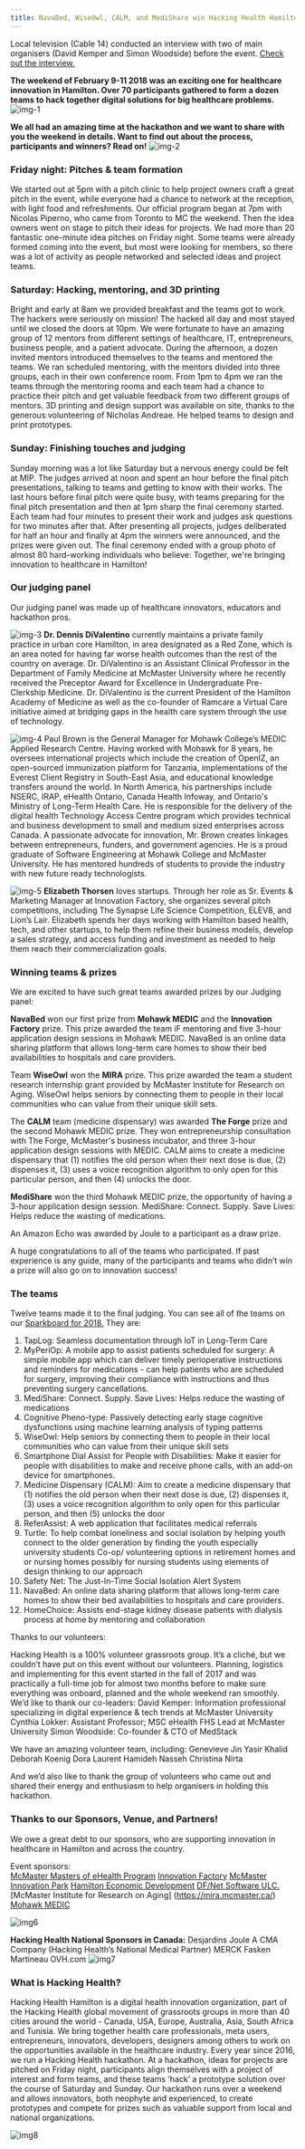 ```yaml
---
title: NavaBed, WiseOwl, CALM, and MediShare win Hacking Health Hamilton 2018
---
```



Local television (Cable 14) conducted an interview with two of main organisers (David Kemper and Simon Woodside) before the event. [Check out the interview.](https://cable14now.com/video-on-demand/video/?videoId=2702)

**The weekend of February 9-11 2018 was an exciting one for healthcare innovation in Hamilton. Over 70 participants gathered to form a dozen teams to hack together digital solutions for big healthcare problems.**
![img-1](/newsletter/img/hackathon/hackathon2018/\hackathonsummary/img-1.png "img-1")

**We all had an amazing time at the hackathon and we want to share with you the weekend in details. Want to find out about the process, participants and winners? Read on!**
![img-2](/newsletter/img/hackathon/hackathon2018/\hackathonsummary/img-2.png "img-2")

### Friday night: Pitches & team formation
We started out at 5pm with a pitch clinic to help project owners craft a great pitch in the event, while everyone had a chance to network at the reception, with light food and refreshments. Our official program began at 7pm with Nicolas Piperno, who came from Toronto to MC the weekend. 
Then the idea owners went on stage to pitch their ideas for projects. We had more than 20 fantastic one-minute idea pitches on Friday night. Some teams were already formed coming into the event, but most were looking for members, so there was a lot of activity as people networked and selected ideas and project teams. 


### Saturday: Hacking, mentoring, and 3D printing
Bright and early at 8am we provided breakfast and the teams got to work. The hackers were seriously on mission! The hacked all day and most stayed until we closed the doors at 10pm.
We were fortunate to have an amazing group of 12 mentors from different settings of healthcare, IT, entrepreneurs, business people, and a patient advocate. During the afternoon, a dozen invited mentors introduced themselves to the teams and mentored the teams. We ran scheduled mentoring, with the mentors divided into three groups, each in their own conference room. From 1pm to 4pm we ran the teams through the mentoring rooms and each team had a chance to practice their pitch and get valuable feedback from two different groups of mentors.
3D printing and design support was available on site, thanks to the generous volunteering of Nicholas Andreae. He helped teams to design and print prototypes.

### Sunday: Finishing touches and judging

Sunday morning was a lot like Saturday but a nervous energy could be felt at MIP. The judges arrived at noon and spent an hour before the final pitch presentations, talking to teams and getting to know with their works. The last hours before final pitch were quite busy, with teams preparing for the final pitch presentation and then at 1pm sharp the final ceremony started.
Each team had four minutes to present their work and judges ask questions for two minutes after that. After presenting all projects, judges deliberated for half an hour and finally at 4pm the winners were announced, and the prizes were given out. The final ceremony ended with a group photo of almost 80 hard-working individuals who believe: Together, we're bringing innovation to healthcare in Hamilton!

### Our judging panel
Our judging panel was made up of healthcare innovators, educators and hackathon pros.

![img-3](/newsletter/img/hackathon/hackathon2018/\hackathonsummary/img-3.png "img-3")
**Dr. Dennis DiValentino** currently maintains a private family practice in urban core Hamilton, in area designated as a Red Zone, which is an area noted for having far worse health outcomes than the rest of the country on average. Dr. DiValentino is an Assistant Clinical Professor in the Department of Family Medicine at McMaster University where he recently received the Preceptor Award for Excellence in Undergraduate Pre-Clerkship Medicine. Dr. DiValentino is the current President of the Hamilton Academy of Medicine as well as the co-founder of Ramcare a Virtual Care initiative aimed at bridging gaps in the health care system through the use of technology.

![img-4](/newsletter/img/hackathon/hackathon2018/\hackathonsummary/img-4.png "img-4")
Paul Brown is the General Manager for Mohawk College’s MEDIC Applied Research Centre. Having worked with Mohawk for 8 years, he oversees international projects which include the creation of OpenIZ, an open-sourced immunization platform for Tanzania, implementations of the Everest Client Registry in South-East Asia, and educational knowledge transfers around the world. In North America, his partnerships include NSERC, IRAP, eHealth Ontario, Canada Health Infoway, and Ontario's Ministry of Long-Term Health Care. He is responsible for the delivery of the digital health Technology Access Centre program which provides technical and business development to small and medium sized enterprises across Canada.
A passionate advocate for innovation, Mr. Brown creates linkages between entrepreneurs, funders, and government agencies. He is a proud graduate of Software Engineering at Mohawk College and McMaster University. He has mentored hundreds of students to provide the industry with new future ready technologists.


![img-5](/newsletter/img/hackathon/hackathon2018/\hackathonsummary/img-5.png "img-5")
**Elizabeth Thorsen** loves startups. Through her role as Sr. Events & Marketing Manager at Innovation Factory, she organizes several pitch competitions, including The Synapse Life Science Competition, ELEV8, and Lion’s Lair. Elizabeth spends her days working with Hamilton based health, tech, and other startups, to help them refine their business models, develop a sales strategy, and access funding and investment as needed to help them reach their commercialization goals.


### Winning teams & prizes
We are excited to have such great teams awarded prizes by our Judging panel:

**NavaBed** won our first prize from **Mohawk MEDIC** and the  **Innovation Factory** prize. This prize awarded the team iF mentoring and five 3-hour application design sessions in Mohawk MEDIC. NavaBed is an online data sharing platform that allows long-term care homes to show their bed availabilities to hospitals and care providers.

Team **WiseOwl** won the **MIRA** prize. This prize awarded the team a student research internship grant provided by McMaster Institute for Research on Aging. WiseOwl helps seniors by connecting them to people in their local communities who can value from their unique skill sets.

The **CALM** team (medicine dispensary) was awarded **The Forge** prize and the second Mohawk MEDIC prize. They won entrepreneurship consultation with The Forge, McMaster's business incubator, and three 3-hour application design sessions with MEDIC. CALM aims to create a medicine dispensary that (1) notifies the old person when their next dose is due, (2) dispenses it, (3) uses a voice recognition algorithm to only open for this particular person, and then (4) unlocks the door.

**MediShare** won the third Mohawk MEDIC prize, the opportunity of having a 3-hour application design session. MediShare: Connect. Supply. Save Lives: Helps reduce the wasting of medications.

An Amazon Echo was awarded by Joule to a participant as a draw prize.

A huge congratulations to all of the teams who participated. If past experience is any guide, many of the participants and teams who didn’t win a prize will also go on to innovation success!

### The teams

Twelve teams made it to the final judging. You can see all of the teams on our [Sparkboard for 2018.](https://hhhamilton2018.sparkboard.com/) They are:

1. TapLog: Seamless documentation through IoT in Long-Term Care
2. MyPeriOp: A mobile app to assist patients scheduled for surgery: A simple mobile app which can deliver timely perioperative instructions and reminders for medications - can help patients who are scheduled for surgery, improving their compliance with instructions and thus preventing surgery cancellations. 
3. MediShare: Connect. Supply. Save Lives: Helps reduce the wasting of medications
4. Cognitive Pheno-type: Passively detecting early stage cognitive dysfunctions using machine learning analysis of typing patterns
5. WiseOwl: Help seniors by connecting them to people in their local communities who can value from their unique skill sets
6. Smartphone Dial Assist for People with Disabilities: Make it easier for people with disabilities to make and receive phone calls, with an add-on device for smartphones.
7. Medicine Dispensary (CALM): Aim to create a medicine dispensary that (1) notifies the old person when their next dose is due, (2) dispenses it, (3) uses a voice recognition algorithm to only open for this particular person, and then (5) unlocks the door
8. ReferAssist: A web application that facilitates medical referrals
9. Turtle: To help combat loneliness and social isolation by helping youth connect to the older generation by finding the youth especially university students Co-op/ volunteering options in retirement homes and or nursing homes possibly for nursing students using elements of design thinking to our approach
10. Safety Net: The Just-In-Time Social Isolation Alert System
11. NavaBed: An online data sharing platform that allows long-term care homes to show their bed availabilities to hospitals and care providers. 
12. HomeChoice: Assists end-stage kidney disease patients with dialysis process at home by mentoring and collaboration

Thanks to our volunteers:

Hacking Health is a 100% volunteer grassroots group. It’s a cliché, but we couldn’t have put on this event without our volunteers. Planning, logistics and implementing for this event started in the fall of 2017 and was practically a full-time job for almost two months before to make sure everything was onboard, planned and the whole weekend ran smoothly.
We’d like to thank our co-leaders:
David Kemper: Information professional specializing in digital experience & tech trends at McMaster University
Cynthia Lokker: Assistant Professor; MSC eHealth FHS Lead at McMaster University
Simon Woodside: Co-founder & CTO of MedStack


We have an amazing volunteer team, including:
Genevieve Jin
Yasir Khalid
Deborah Koenig
Dora Laurent
Hamideh Nasseh
Christina Nirta

And we’d also like to thank the group of volunteers who came out and shared their energy and enthusiasm to help organisers in holding this hackathon.

### Thanks to our Sponsors, Venue, and Partners!
We owe a great debt to our sponsors, who are supporting innovation in healthcare in Hamilton and across the country.

Event sponsors:  
[McMaster Masters of eHealth Program](https://ehealth.mcmaster.ca/)
[Innovation Factory](http://innovationfactory.ca/)
[McMaster Innovation Park](https://mcmasterinnovationpark.ca/)
[Hamilton Economic Development](http://www.investinhamilton.ca/)
[DF/Net Software ULC.](https://www.linkedin.com/company/df-net-software/)
[McMaster Institute for Research on Aging] (https://mira.mcmaster.ca/)
[Mohawk MEDIC](https://www.mohawkcollege.ca/about-mohawk/applied-research/technology-access-centre-digital-health-at-medic)

![img6](/newsletter/img/hackathon/hackathon2018/\hackathonsummary/img-6.png "img-6")

**Hacking Health National Sponsors in Canada:**
Desjardins
Joule A CMA Company (Hacking Health’s National Medical Partner)
MERCK
Fasken Martineau
OVH.com
![img7](/newsletter/img/hackathon/hackathon2018/\hackathonsummary/img-7.png "img-7")

### What is Hacking Health?
Hacking Health Hamilton is a digital health innovation organization, part of the Hacking Health global movement of grassroots groups in more than 40 cities around the world - Canada, USA, Europe, Australia, Asia, South Africa and Tunisia. We bring together health care professionals, meta users, entrepreneurs, innovators, developers, designers among others to work on the opportunities available in the healthcare industry.
Every year since 2016, we run a Hacking Health hackathon. At a hackathon, ideas for projects are pitched on Friday night, participants align themselves with a project of interest and form teams, and these teams ‘hack’ a prototype solution over the course of Saturday and Sunday. Our hackathon runs over a weekend and allows innovators, both neophyte and experienced, to create prototypes and compete for prizes such as valuable support from local and national organizations.

![img8](/newsletter/img/hackathon/hackathon2018/\hackathonsummary/img-8.png "img-8")
